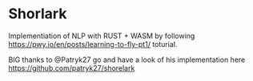 # Shorlark 
Implementiation of NLP with RUST + WASM by following https://pwy.io/en/posts/learning-to-fly-pt1/ toturial. 

BIG thanks to @Patryk27 go and have a look of his implementation here https://github.com/patryk27/shorelark 

